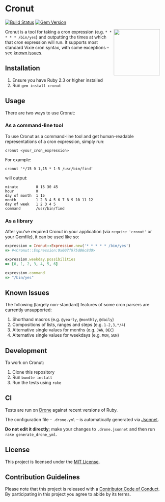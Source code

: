 # Cronut

[![Build Status](https://travis-ci.org/mcmillan/cronut.svg?branch=master)](https://travis-ci.org/mcmillan/cronut) [![Gem Version](https://badge.fury.io/rb/cronut.svg)](https://badge.fury.io/rb/cronut)

<img align="right" width="150" src="https://upload.wikimedia.org/wikipedia/commons/9/99/Cronut.jpg">

Cronut is a tool for taking a cron expression (e.g. `* * * * * /bin/yes`) and outputting the times at which that cron expression will run. It supports most standard Vixie cron syntax, with some exceptions – see [known issues](#known-issues).

## Installation

1. Ensure you have Ruby 2.3 or higher installed
1. Run `gem install cronut`

## Usage

There are two ways to use Cronut:

### As a command-line tool

To use Cronut as a command-line tool and get human-readable representations of a cron expression, simply run:

```
cronut <your_cron_expression>
```

For example:

```
cronut '*/15 0 1,15 * 1-5 /usr/bin/find'
```

will output:

```
minute        0 15 30 45
hour          0
day of month  1 15
month         1 2 3 4 5 6 7 8 9 10 11 12
day of week   1 2 3 4 5
command       /usr/bin/find
```

### As a library

After you've required Cronut in your application (via `require 'cronut'` or your Gemfile), it can be used like so:

```ruby
expression = Cronut::Expression.new('* * * * * /bin/yes')
=> #<Cronut::Expression:0x007f975d06c8d0>

expression.weekday.possibilities
=> [0, 1, 2, 3, 4, 5, 6]

expression.command
=> "/bin/yes"
```

## Known Issues

The following (largely non-standard) features of some cron parsers are currently unsupported:

1. Shorthand macros (e.g. `@yearly`, `@monthly`, `@daily`)
1. Compositions of lists, ranges and steps (e.g. `1-2,3,*/4`)
1. Alternative single values for months (e.g. `JAN`, `DEC`)
1. Alternative single values for weekdays (e.g. `MON`, `SUN`)

## Development

To work on Cronut:

1. Clone this repository
1. Run `bundle install`
1. Run the tests using `rake`

## CI

Tests are run on [Drone](https://drone.io/) against recent versions of Ruby.

The configuration file – `.drone.yml` – is automatically generated via [Jsonnet](https://jsonnet.org/).

**Do not edit it directly**; make your changes to `.drone.jsonnet` and then run `rake generate_drone_yml`.

## License

This project is licensed under the [MIT License](https://opensource.org/licenses/MIT).

## Contribution Guidelines

Please note that this project is released with a [Contributor Code of Conduct](http://contributor-covenant.org/version/1/4/). By participating in this project you agree to abide by its terms.

